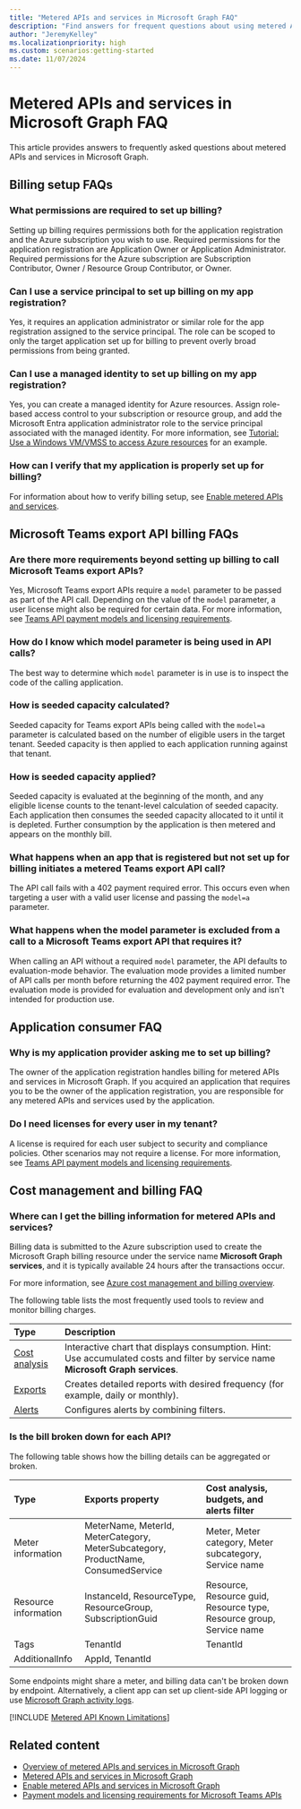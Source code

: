 ```yaml
---
title: "Metered APIs and services in Microsoft Graph FAQ"
description: "Find answers for frequent questions about using metered APIs and services in Microsoft Graph."
author: "JeremyKelley"
ms.localizationpriority: high
ms.custom: scenarios:getting-started
ms.date: 11/07/2024
---
```


# Metered APIs and services in Microsoft Graph FAQ

This article provides answers to frequently asked questions about metered APIs and services in Microsoft Graph.

## Billing setup FAQs

### What permissions are required to set up billing?
Setting up billing requires permissions both for the application registration and the Azure subscription you wish to use. Required permissions for the application registration are Application Owner or Application Administrator. Required permissions for the Azure subscription are Subscription Contributor, Owner / Resource Group Contributor, or Owner.

### Can I use a service principal to set up billing on my app registration?
Yes, it requires an application administrator or similar role for the app registration assigned to the service principal. The role can be scoped to only the target application set up for billing to prevent overly broad permissions from being granted.

### Can I use a managed identity to set up billing on my app registration?
Yes, you can create a managed identity for Azure resources. Assign role-based access control to your subscription or resource group, and add the Microsoft Entra application administrator role to the service principal associated with the managed identity. For more information, see [Tutorial: Use a Windows VM/VMSS to access Azure resources](/azure/active-directory/managed-identities-azure-resources/tutorial-windows-vm-ua-arm) for an example.

### How can I verify that my application is properly set up for billing?
For information about how to verify billing setup, see [Enable metered APIs and services](/graph/metered-api-setup?tabs=azurecloudshell#verify-setup).

## Microsoft Teams export API billing FAQs

### Are there more requirements beyond setting up billing to call Microsoft Teams export APIs?
Yes, Microsoft Teams export APIs require a `model` parameter to be passed as part of the API call. Depending on the value of the `model` parameter, a user license might also be required for certain data. For more information, see [Teams API payment models and licensing requirements](teams-licenses.md).
### How do I know which model parameter is being used in API calls?
The best way to determine which `model` parameter is in use is to inspect the code of the calling application.

### How is seeded capacity calculated?
Seeded capacity for Teams export APIs being called with the `model=a` parameter is calculated based on the number of eligible users in the target tenant. Seeded capacity is then applied to each application running against that tenant.

### How is seeded capacity applied?
Seeded capacity is evaluated at the beginning of the month, and any eligible license counts to the tenant-level calculation of seeded capacity. Each application then consumes the seeded capacity allocated to it until it is depleted. Further consumption by the application is then metered and appears on the monthly bill.

### What happens when an app that is registered but not set up for billing initiates a metered Teams export API call?
The API call fails with a 402 payment required error. This occurs even when targeting a user with a valid user license and passing the `model=a` parameter.

### What happens when the model parameter is excluded from a call to a Microsoft Teams export API that requires it?
When calling an API without a required `model` parameter, the API defaults to evaluation-mode behavior. The evaluation mode provides a limited number of API calls per month before returning the 402 payment required error. The evaluation mode is provided for evaluation and development only and isn't intended for production use.  

## Application consumer FAQ

### Why is my application provider asking me to set up billing?
The owner of the application registration handles billing for metered APIs and services in Microsoft Graph. If you acquired an application that requires you to be the owner of the application registration, you are responsible for any metered APIs and services used by the application.

### Do I need licenses for every user in my tenant?
A license is required for each user subject to security and compliance policies. Other scenarios may not require a license. For more information, see [Teams API payment models and licensing requirements](teams-licenses.md).

## Cost management and billing FAQ

### Where can I get the billing information for metered APIs and services?
Billing data is submitted to the Azure subscription used to create the Microsoft Graph billing resource under the service name **Microsoft Graph services**, and it is typically available 24 hours after the transactions occur.

For more information, see [Azure cost management and billing overview](/azure/cost-management-billing/cost-management-billing-overview).

The following table lists the most frequently used tools to review and monitor billing charges.

  | Type | Description |
  |:--------------------------|:----------------------------------------|
  |[Cost analysis](/azure/cost-management-billing/costs/quick-acm-cost-analysis)| Interactive chart that displays consumption. Hint: Use accumulated costs and filter by service name **Microsoft Graph services**. |
  |[Exports](/azure/cost-management-billing/costs/tutorial-export-acm-data)| Creates detailed reports with desired frequency (for example, daily or monthly). |
  |[Alerts](/azure/cost-management-billing/costs/cost-mgt-alerts-monitor-usage-spending)| Configures alerts by combining filters. |

### Is the bill broken down for each API?

The following table shows how the billing details can be aggregated or broken.

  | Type | Exports property | Cost analysis, budgets, and alerts filter |
  |:--------------------------|:----------------------------------------|:----------------------------------------|
  | Meter information | MeterName, MeterId, MeterCategory, MeterSubcategory, ProductName, ConsumedService | Meter, Meter category, Meter subcategory, Service name|
  | Resource information | InstanceId, ResourceType, ResourceGroup, SubscriptionGuid| Resource, Resource guid, Resource type, Resource group, Service name |
  | Tags | TenantId | TenantId |
  | AdditionalInfo | AppId, TenantId |  |

Some endpoints might share a meter, and billing data can't be broken down by endpoint. Alternatively, a client app can set up client-side API logging or use [Microsoft Graph activity logs](microsoft-graph-activity-logs-overview.md).

[!INCLUDE [Metered API Known Limitations](includes/metered-api-known-limitations.md)]

## Related content

- [Overview of metered APIs and services in Microsoft Graph](/graph/metered-api-overview)
- [Metered APIs and services in Microsoft Graph](/graph/metered-api-list)
- [Enable metered APIs and services in Microsoft Graph](/graph/metered-api-setup)
- [Payment models and licensing requirements for Microsoft Teams APIs](teams-licenses.md)
